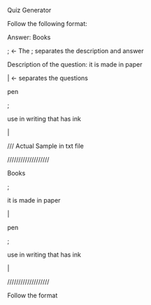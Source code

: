Quiz Generator 

Follow the following format:

Answer: Books

; <- The   ;   separates the description and answer

Description of the question: it is made in paper

| <- separates the questions

pen

; 

use in writing that has ink

|


/// Actual Sample in txt file

///////////////////

Books

; 

it is made in paper

|

pen

; 

use in writing that has ink

|

///////////////////

Follow the format

